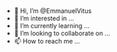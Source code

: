 - 👋 Hi, I’m @EmmanuelVitus
- 👀 I’m interested in ...
- 🌱 I’m currently learning ...
- 💞️ I’m looking to collaborate on ...
- 📫 How to reach me ...

<!---
EmmanuelVitus/EmmanuelVitus is a ✨ special ✨ repository because its `README.md` (this file) appears on your GitHub profile.
You can click the Preview link to take a look at your changes.
--->

